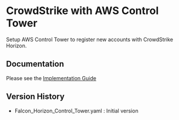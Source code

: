 # CrowdStrike with AWS Control Tower 

Setup AWS Control Tower to register new accounts with CrowdStrike Horizon.

## Documentation 

Please see the [Implementation Guide](https://github.com/CrowdStrike/Cloud-AWS/blob/master/Control-Tower-For-Horizon/documentation/implementation-guide.md)

## Version History 

   - Falcon_Horizon_Control_Tower.yaml : Initial version   
